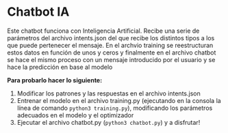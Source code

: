 # Chatbot IA
Este chatbot funciona con Inteligencia Artificial.
Recibe una serie de parámetros del archivo intents.json del que recibe los distintos tipos a los que puede pertenecer el mensaje. En el archvio training se reestructuran estos datos en función de unos y ceros y finalmente en el archivo chatbot se hace el mismo proceso con un mensaje introducido por el usuario y se hace la predicción en base al modelo

**Para probarlo hacer lo siguiente:**
1. Modificar los patrones y las respuestas en el archivo intents.json
2. Entrenar el modelo en el archivo training.py (ejecutando en la consola la línea de comando `python3 training.py`), modificando los parámetros adecuados en el modelo y el optimizador
3. Ejecutar el archivo chatbot.py (`python3 chatbot.py`) y a disfrutar!
